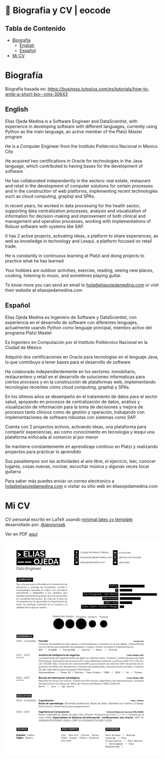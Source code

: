 # :page_with_curl: Biografia y CV | eocode<!-- omit in toc -->

## Tabla de Contenido<!-- omit in toc -->
- [Biografía](#biografía)
  - [English](#english)
  - [Español](#español)
- [Mi CV](#mi-cv)

# Biografía

Biografía basada en: https://business.tutsplus.com/es/tutorials/how-to-write-a-short-bio--cms-30643

## English

Elias Ojeda Medina is a Software Engineer and DataScientist, with experience in developing software with different languages, currently using Python as the main language, an active member of the Platzi Master program

He is a Computer Engineer from the Instituto Politécnico Nacional in Mexico City

He acquired two certifications in Oracle for technologies in the Java language, which contributed to having bases for the development of software

He has collaborated independently in the sectors: real estate, restaurant and retail in the development of computer solutions for certain processes and in the construction of web platforms, implementing recent technologies such as cloud computing, graphql and SPAs.

In recent years, he worked in data processing for the health sector, supporting data centralization processes, analysis and visualization of information for decision-making and improvement of both clinical and management and operation processes, working with implementations of Robust software with systems like SAP.

It has 2 active projects, activating ideas, a platform to share experiences, as well as knowledge in technology and Lesqui, a platform focused on retail trade.

He is constantly in continuous learning at Platzi and doing projects to practice what he has learned

Your hobbies are outdoor activities, exercise, reading, seeing new places, cooking, listening to music, and sometimes playing guitar.

To know more you can send an email to hola@eliasojedamedina.com or visit their website at eliasojedamedina.com

## Español

Elias Ojeda Medina es Ingeniero de Software y DataScientist, con experiencia en el desarrollo de software con diferentes lenguajes, actualmente usando Python como lenguaje principal, miembro activo del programa Platzi Master

Es Ingeniero en Computación por el Instituto Politécnico Nacional en la Ciudad de México

Adquirió dos certificaciones en Oracle para tecnologías en el lenguaje Java, lo que contribuyo a tener bases para el desarrollo de software

Ha colaborado independientemente en los sectores: inmobiliario, restaurantero y retail en el desarrollo de soluciones informaticas para ciertos procesos y en la construcción de plataformas web, implementando tecnologías recientes cómo cloud computing, graphql y SPAs.

En los últimos años se desempeñó en el tratamiento de datos para el sector salud, apoyando en procesos de centralización de datos, análisis y visualización de información para la toma de decisiones y mejora de procesos tanto clínicos como de gestión y operación, trabajando con implementaciones de software robustas con sistemas como SAP.

Cuenta con 2 proyectos activos, activando ideas, una plataforma para compartir experiencias, así como conocimiento en tecnología y lesqui una plataforma enfocada al comercio al por menor

Se mantiene constantemente en aprendizaje continúo en Platzi y realizando proyectos para prácticar lo aprendido

Sus pasatiempos son las actividades al aire libre, el ejercicio, leer, conocer lugares, cosas nuevas, cocinar, escuchar música y algunas veces tocar guitarra

Para saber más puedes enviar un correo electronico a hola@eliasojedamedina.com o visitar su sitio web en eliasojedamedina.com

# Mi CV

CV personal escrito en LaTeX usando  [minimal latex cv template](https://github.com/janvorisek/minimal-latex-cv) desarrollado por: [@janvorisek](https://github.com/janvorisek)

Ver en PDF [aquí](/CV-Elias%20Ojeda%20Medina.pdf)

<div align="center">
  <img src="cvscreenshot.png">
</div>
